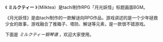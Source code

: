 

《 **ミルクティー** 》（Milktea）是tachi制作RPG「月光妖怪」标题画面BGM。

《月光妖怪》是由tachi制作的一款解谜向RPG作品，游戏讲述的是一个少年拯救少女的故事，游戏融合了推箱子、塔防、解谜等元素，是一款很不错游戏。

下面是 _ミルクティー钢琴谱_ ，欢迎大家使用。

